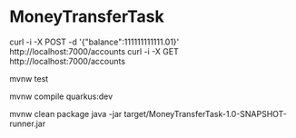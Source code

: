 # MoneyTransferTask

curl -i -X POST -d '{"balance":111111111111.01}' http://localhost:7000/accounts
curl -i -X GET http://localhost:7000/accounts

mvnw test

mvnw compile quarkus:dev

mvnw clean package
java -jar target/MoneyTransferTask-1.0-SNAPSHOT-runner.jar